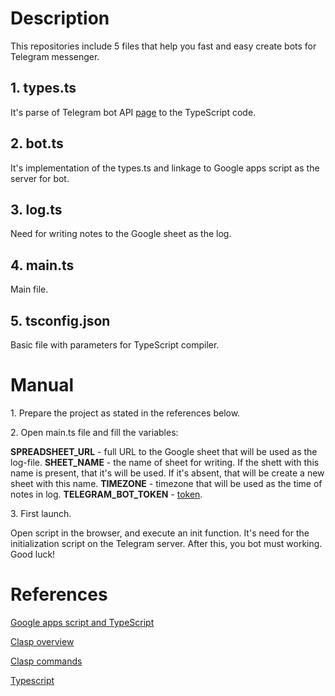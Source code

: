 # Description
This repositories include 5 files that help you fast and easy create bots for Telegram messenger.

<h2>1. types.ts</h2>
It's parse of Telegram bot API <a href="https://core.telegram.org/bots/api">page</a> to the TypeScript code.

<h2>2. bot.ts</h2>
It's implementation of the types.ts and linkage to Google apps script as the server for bot.

<h2>3. log.ts</h2>
Need for writing notes to the Google sheet as the log.

<h2>4. main.ts</h2>
Main file.

<h2>5. tsconfig.json</h2>
Basic file with parameters for TypeScript compiler.

# Manual
<p>1. Prepare the project as stated in the references below.</p>
<p>2. Open main.ts file and fill the variables:</p>
<strong>SPREADSHEET_URL</strong> - full URL to the Google sheet that will be used as the log-file.
<strong>SHEET_NAME</strong> - the name of sheet for writing. If the shett with this name is present, that it's will be used. If it's absent, that will be create a new sheet with this name.
<strong>TIMEZONE</strong> - timezone that will be used as the time of notes in log.
<strong>TELEGRAM_BOT_TOKEN</strong> - <a href="https://core.telegram.org/bots/api#authorizing-your-bot">token</a>.
<p>3. First launch.</p>
Open script in the browser, and execute an init function. It's need for the initialization script on the Telegram server. After this, you bot must working. Good luck!

# References
<p><a href="https://developers.google.com/apps-script/guides/typescript">Google apps script and TypeScript</a></p>
<p><a href="https://developers.google.com/apps-script/guides/clasp">Clasp overview</a></p>
<p><a href="https://github.com/google/clasp">Clasp commands</a></p>
<p><a href="https://www.typescriptlang.org/docs/handbook/compiler-options.html">Typescript</a></p>
